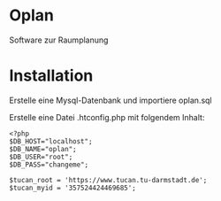 # Oplan

Software zur Raumplanung


# Installation

Erstelle eine Mysql-Datenbank und importiere oplan.sql

Erstelle eine Datei .htconfig.php mit folgendem Inhalt:

```
<?php
$DB_HOST="localhost";
$DB_NAME="oplan";
$DB_USER="root";
$DB_PASS="changeme";

$tucan_root = 'https://www.tucan.tu-darmstadt.de';
$tucan_myid = '357524424469685';
```


